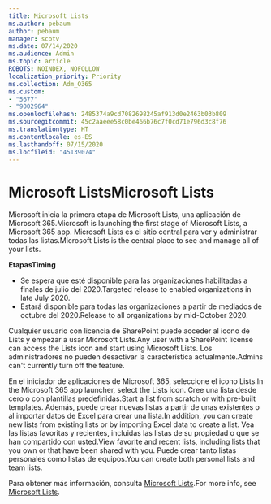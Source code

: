 ```yaml
---
title: Microsoft Lists
ms.author: pebaum
author: pebaum
manager: scotv
ms.date: 07/14/2020
ms.audience: Admin
ms.topic: article
ROBOTS: NOINDEX, NOFOLLOW
localization_priority: Priority
ms.collection: Adm_O365
ms.custom:
- "5677"
- "9002964"
ms.openlocfilehash: 2485374a9cd7082698245af913d0e2463b03b809
ms.sourcegitcommit: 45c2aaeee58c0be466b76c7f0cd71e796d3c8f76
ms.translationtype: HT
ms.contentlocale: es-ES
ms.lasthandoff: 07/15/2020
ms.locfileid: "45139074"
---
```

# <a name="microsoft-lists"></a><span data-ttu-id="16d39-102">Microsoft Lists</span><span class="sxs-lookup"><span data-stu-id="16d39-102">Microsoft Lists</span></span>

<span data-ttu-id="16d39-103">Microsoft inicia la primera etapa de Microsoft Lists, una aplicación de Microsoft 365.</span><span class="sxs-lookup"><span data-stu-id="16d39-103">Microsoft is launching the first stage of Microsoft Lists, a Microsoft 365 app.</span></span> <span data-ttu-id="16d39-104">Microsoft Lists es el sitio central para ver y administrar todas las listas.</span><span class="sxs-lookup"><span data-stu-id="16d39-104">Microsoft Lists is the central place to see and manage all of your lists.</span></span>  
  
<span data-ttu-id="16d39-105">**Etapas**</span><span class="sxs-lookup"><span data-stu-id="16d39-105">**Timing**</span></span>  

- <span data-ttu-id="16d39-106">Se espera que esté disponible para las organizaciones habilitadas a finales de julio del 2020.</span><span class="sxs-lookup"><span data-stu-id="16d39-106">Targeted release to enabled organizations in late July 2020.</span></span>
- <span data-ttu-id="16d39-107">Estará disponible para todas las organizaciones a partir de mediados de octubre del 2020.</span><span class="sxs-lookup"><span data-stu-id="16d39-107">Release to all organizations by mid-October 2020.</span></span>

<span data-ttu-id="16d39-108">Cualquier usuario con licencia de SharePoint puede acceder al icono de Lists y empezar a usar Microsoft Lists.</span><span class="sxs-lookup"><span data-stu-id="16d39-108">Any user with a SharePoint license can access the Lists icon and start using Microsoft Lists.</span></span> <span data-ttu-id="16d39-109">Los administradores no pueden desactivar la característica actualmente.</span><span class="sxs-lookup"><span data-stu-id="16d39-109">Admins can't currently turn off the feature.</span></span>
 
<span data-ttu-id="16d39-110">En el iniciador de aplicaciones de Microsoft 365, seleccione el icono Lists.</span><span class="sxs-lookup"><span data-stu-id="16d39-110">In the Microsoft 365 app launcher, select the Lists icon.</span></span> <span data-ttu-id="16d39-111">Cree una lista desde cero o con plantillas predefinidas.</span><span class="sxs-lookup"><span data-stu-id="16d39-111">Start a list from scratch or with pre-built templates.</span></span> <span data-ttu-id="16d39-112">Además, puede crear nuevas listas a partir de unas existentes o al importar datos de Excel para crear una lista.</span><span class="sxs-lookup"><span data-stu-id="16d39-112">In addition, you can create new lists from existing lists or by importing Excel data to create a list.</span></span> <span data-ttu-id="16d39-113">Vea las listas favoritas y recientes, incluidas las listas de su propiedad o que se han compartido con usted.</span><span class="sxs-lookup"><span data-stu-id="16d39-113">View favorite and recent lists, including lists that you own or that have been shared with you.</span></span> <span data-ttu-id="16d39-114">Puede crear tanto listas personales como listas de equipos.</span><span class="sxs-lookup"><span data-stu-id="16d39-114">You can create both personal lists and team lists.</span></span>  

<span data-ttu-id="16d39-115">Para obtener más información, consulta [Microsoft Lists](https://aka.ms/microsoftlists).</span><span class="sxs-lookup"><span data-stu-id="16d39-115">For more info, see [Microsoft Lists](https://aka.ms/microsoftlists).</span></span>